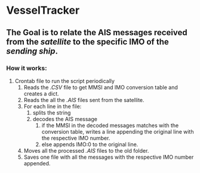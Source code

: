# VesselTracker

## The Goal is to relate the __AIS__ messages received from the *satellite* to the specific __IMO__ of the *sending ship*.

### How it works:

1. Crontab file to run the script periodically
	1. Reads the *.CSV* file to get MMSI and IMO conversion table and creates a dict.
	2. Reads the all the *.AIS* files sent from the satellite.
	3. For each line in the file:
		1. splits the string
		2. decodes the AIS message
			1. if the MMSI in the decoded messages matches with the conversion table, writes a line appending the original line with the respective IMO number.
			2. else appends IMO:0 to the original line.
	4. Moves all the processed *.AIS* files to the old folder.
	5. Saves one file with all the messages with the respective IMO number appended.

	


